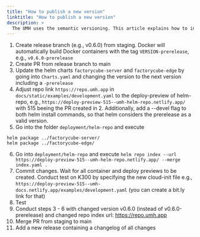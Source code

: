 ```yaml
---
title: "How to publish a new version"
linktitle: "How to publish a new version"
description: >
  The UMH uses the semantic versioning. This article explains how to increase the version number and what steps are needed to take
---
```


1. Create release branch (e.g., v0.6.0) from staging. Docker will automatically build Docker containers with the tag `VERSION-prerelease`, e.g., `v0.6.0-prerelease`
2. Create PR from release branch to main
3. Update the helm charts `factorycube-server` and `factorycube-edge` by going into `Charts.yaml` and changing the version to the next version including a `-prerelease`
4. Adjust repo link `https://repo.umh.app` in `docs/static/examples/development.yaml` to the deploy-preview of helm-repo, e.g., `https://deploy-preview-515--umh-helm-repo.netlify.app/` with 515 beeing the PR created in 2. Additionally, add a --devel flag to both helm install commands, so that helm considers the prerelease as a valid version.
5. Go into the folder `deployment/helm-repo` and execute
```
helm package ../factorycube-server/
helm package ../factorycube-edge/
```
6. Go into `deployment/helm-repo` and execute `helm repo index --url https://deploy-preview-515--umh-helm-repo.netlify.app/ --merge index.yaml .`
7. Commit changes. Wait for all container and deploy previews to be created. Conduct test on K300 by specifying the new cloud-init file e.g., `https://deploy-preview-515--umh-docs.netlify.app/examples/development.yaml` (you can create a bit.ly link for that)
8. Test
9. Conduct steps 3 - 6 with changed version v0.6.0 (instead of v0.6.0-prerelease) and changed repo index url: https://repo.umh.app
10. Merge PR from staging to main
11. Add a new release containing a changelog of all changes

